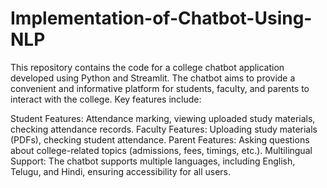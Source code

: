 # Implementation-of-Chatbot-Using-NLP
This repository contains the code for a college chatbot application developed using Python and Streamlit. The chatbot aims to provide a convenient and informative platform for students, faculty, and parents to interact with the college. Key features include:

Student Features: Attendance marking, viewing uploaded study materials, checking attendance records.
Faculty Features: Uploading study materials (PDFs), checking student attendance.
Parent Features: Asking questions about college-related topics (admissions, fees, timings, etc.).
Multilingual Support: The chatbot supports multiple languages, including English, Telugu, and Hindi, ensuring accessibility for all users.

